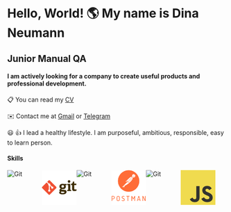 # Hello, World! :earth_americas: My name is Dina Neumann

## Junior Manual QA

#### I am actively looking for a company to create useful products and professional development.

:clipboard: You can read my [CV](https://cv.hexlet.io/ru/account/resumes/4584)

:envelope: Contact me at [Gmail](http://neumannidd@gmail.com/) or [Telegram](https://t.me/dina_neumann)  

:smiley: :+1: I lead a healthy lifestyle. I am purposeful, ambitious, responsible, easy to learn person.

#### Skills

<img align="left" alt="Git" width="80px" src="https://encrypted-tbn0.gstatic.com/images?q=tbn:ANd9GcTWhvSo-G7aqN03tD4KigMOQSJPHh2DuZZCQA&s" />

<img align="left" alt="Git" width="80px" src="https://raw.githubusercontent.com/github/explore/80688e429a7d4ef2fca1e82350fe8e3517d3494d/topics/git/git.png" />

<img align="left" alt="Git" width="80px" src="https://encrypted-tbn0.gstatic.com/images?q=tbn:ANd9GcQUAbQJ1smNrIvvMazOCFGA3d2T7aqawCi19Q&s" />

<img align="left" alt="Git" width="80px" src="https://raw.githubusercontent.com/github/explore/08fb5e541701424029515300b5b1e66aa2fbd68a/topics/postman/postman.png" />

<img align="left" alt="Git" width="80px" src="https://besthard.ru/wa-data/public/shop/products/00/31/293100/images/48878/48878.750x0.png" />

<img align="left" alt="Git" width="80px" src="https://raw.githubusercontent.com/github/explore/80688e429a7d4ef2fca1e82350fe8e3517d3494d/topics/javascript/javascript.png" />
